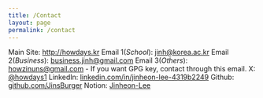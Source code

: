 ```yaml
---
title: /Contact
layout: page
permalink: /contact
---
```


Main Site: <a href="http://howdays.kr">http://howdays.kr</a>
Email 1(*School*): <a href="mailto:jinh@korea.ac.kr">jinh@korea.ac.kr</a>
Email 2(*Business*): <a href="mailto:business.jinh@gmail.com">business.jinh@gmail.com</a>
Email 3(*Others*): <a href="mailto:howzinuns@gmail.com">howzinuns@gmail.com</a>
    - If you want GPG key, contact through this email.
X: <a href="https://x.com/howdays1">@howdays1</a>
LinkedIn: <a href="https://www.linkedin.com/in/jinheon-lee-4319b2249/">linkedin.com/in/jinheon-lee-4319b2249</a>
Github: <a href="https://github.com/JinsBurger?tab=repositories">github.com/JinsBurger</a>
Notion: <a href="https://rune-gymnast-02f.notion.site/Jinheon-Lee-14574f68cd7a80788053f8119aa2dd2b">Jinheon-Lee</a>